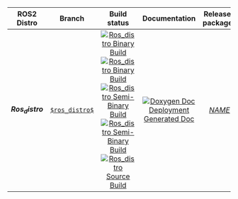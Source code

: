 
ROS2 Distro | Branch | Build status | Documentation | Released packages
:---------: | :----: | :----------: | :-----------: | :---------------:
**$Ros_distro$** | [`$ros_distro$`](https://github.com/$NAMESPACE$/$NAME$/tree/$ros_distro$) | [![$Ros_distro$ Binary Build](https://github.com/$NAMESPACE$/$NAME$/actions/workflows/$ros_distro$-binary-build-main.yml/badge.svg?branch=$branch$)](https://github.com/$NAMESPACE$/$NAME$/actions/workflows/$ros_distro$-binary-build-main.yml?branch=$branch$) <br /> [![$Ros_distro$ Binary Build](https://github.com/$NAMESPACE$/$NAME$/actions/workflows/$ros_distro$-binary-build-testing.yml/badge.svg?branch=$branch$)](https://github.com/$NAMESPACE$/$NAME$/actions/workflows/$ros_distro$-binary-build-testing.yml?branch=$branch$) <br /> [![$Ros_distro$ Semi-Binary Build](https://github.com/$NAMESPACE$/$NAME$/actions/workflows/$ros_distro$-semi-binary-build-main.yml/badge.svg?branch=$branch$)](https://github.com/$NAMESPACE$/$NAME$/actions/workflows/$ros_distro$-semi-binary-build-main.yml?branch=$branch$) <br /> [![$Ros_distro$ Semi-Binary Build](https://github.com/$NAMESPACE$/$NAME$/actions/workflows/$ros_distro$-semi-binary-build-testing.yml/badge.svg?branch=$branch$)](https://github.com/$NAMESPACE$/$NAME$/actions/workflows/$ros_distro$-semi-binary-build-testing.yml?branch=$branch$) <br /> [![$Ros_distro$ Source Build](https://github.com/$NAMESPACE$/$NAME$/actions/workflows/$ros_distro$-source-build.yml/badge.svg?branch=$branch$)](https://github.com/$NAMESPACE$/$NAME$/actions/workflows/$ros_distro$-source-build.yml?branch=$branch$) | [![Doxygen Doc Deployment](https://github.com/$NAMESPACE$/$NAME$/actions/workflows/doxygen-deploy.yml/badge.svg)](https://github.com/$NAMESPACE$/$NAME$/actions/workflows/doxygen-deploy.yml) <br /> [Generated Doc](https://$NAMESPACE$.github.io/$NAME$_Documentation/$ros_distro$/html/index.html) | [$NAME$](https://index.ros.org/p/$NAME$/#$ros_distro$)
